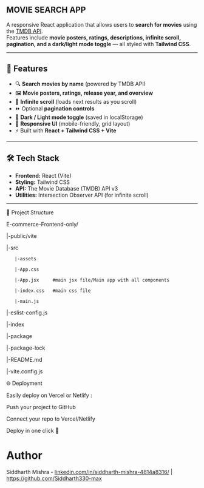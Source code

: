 ## MOVIE SEARCH APP

A responsive React application that allows users to **search for movies** using the [TMDB API](https://www.themoviedb.org/).  
Features include **movie posters, ratings, descriptions, infinite scroll, pagination, and a dark/light mode toggle** — all styled with **Tailwind CSS**.

---

## 🚀 Features

- 🔍 **Search movies by name** (powered by TMDB API)  
- 🖼️ **Movie posters, ratings, release year, and overview**  
- 📜 **Infinite scroll** (loads next results as you scroll)  
- ⏩ Optional **pagination controls**  
- 🌙 **Dark / Light mode toggle** (saved in localStorage)  
- 📱 **Responsive UI** (mobile-friendly, grid layout)  
- ⚡ Built with **React + Tailwind CSS + Vite**

---

## 🛠️ Tech Stack

- **Frontend:** React (Vite)  
- **Styling:** Tailwind CSS  
- **API:** The Movie Database (TMDB) API v3  
- **Utilities:** Intersection Observer API (for infinite scroll)

---

📂 Project Structure

E-commerce-Frontend-only/

|-public/vite

|-src 

       |-assets 

       |-App.css     

       |-App.jsx     #main jsx file/Main app with all components 

       |-index.css   #main css file 

       |-main.js

|-eslist-config.js

|-index

|-package

|-package-lock 

|-README.md 

|-vite.config.js 

🌐 Deployment

Easily deploy on Vercel
 or Netlify
:

Push your project to GitHub

Connect your repo to Vercel/Netlify

Deploy in one click 🚀

# Author  

Siddharth Mishra - [linkedin.com/in/siddharth-mishra-4814a8316/](url) | https://github.com/Siddharth330-max
